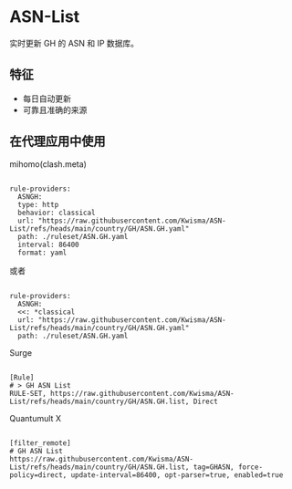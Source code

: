 
# ASN-List
    
实时更新 GH 的 ASN 和 IP 数据库。
    
## 特征
    
- 每日自动更新
- 可靠且准确的来源
    
## 在代理应用中使用
    
mihomo(clash.meta)
   
<pre><code class="language-javascript">
rule-providers:
  ASNGH:
  type: http
  behavior: classical
  url: "https://raw.githubusercontent.com/Kwisma/ASN-List/refs/heads/main/country/GH/ASN.GH.yaml"
  path: ./ruleset/ASN.GH.yaml
  interval: 86400
  format: yaml
</code></pre>

或者

<pre><code class="language-javascript">
rule-providers:
  ASNGH:
  <<: *classical
  url: "https://raw.githubusercontent.com/Kwisma/ASN-List/refs/heads/main/country/GH/ASN.GH.yaml"
  path: ./ruleset/ASN.GH.yaml
</code></pre>
    
Surge
    
<pre><code class="language-javascript">
[Rule]
# > GH ASN List
RULE-SET, https://raw.githubusercontent.com/Kwisma/ASN-List/refs/heads/main/country/GH/ASN.GH.list, Direct
</code></pre>
    
Quantumult X
    
<pre><code class="language-javascript">
[filter_remote]
# GH ASN List
https://raw.githubusercontent.com/Kwisma/ASN-List/refs/heads/main/country/GH/ASN.GH.list, tag=GHASN, force-policy=direct, update-interval=86400, opt-parser=true, enabled=true
</code></pre>
